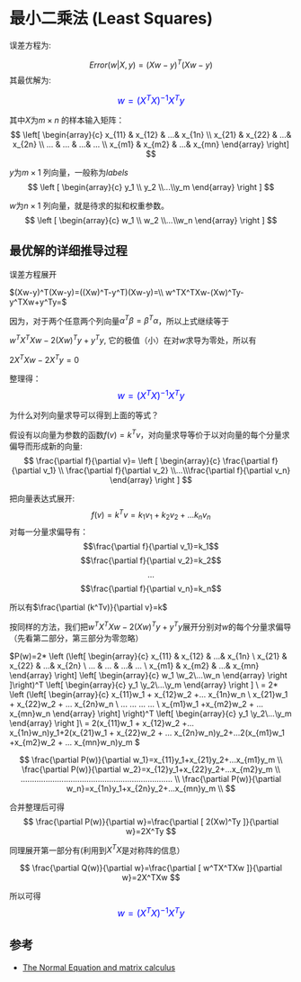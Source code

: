 # 最小二乘法 (Least Squares)

误差方程为:

$$Error(w|X,y)=(Xw-y)^T(Xw-y)$$
其最优解为:

<font color=blue size=3>$$w=(X^TX)^{-1}X^Ty$$</font>

其中$X$为$m \times n$ 的样本输入矩阵：
$$
\left[ \begin{array}{c}
     x_{11} & x_{12} & ...& x_{1n} \\
     x_{21} & x_{22} & ...& x_{2n} \\
     ... & ... & ...& ... \\
     x_{m1} & x_{m2} & ...& x_{mn} \end{array} \right]
$$

$y$为$m \times 1$ 列向量，一般称为$labels$
$$
\left [ \begin{array}{c} y_1 \\ y_2 \\...\\y_m \end{array} \right ]
$$

$w$为$n \times 1$ 列向量，就是待求的拟和权重参数。
$$
\left [ \begin{array}{c} w_1 \\ w_2 \\...\\w_n \end{array} \right ]
$$

## 最优解的详细推导过程

误差方程展开

$(Xw-y)^T(Xw-y)=((Xw)^T-y^T)(Xw-y)=\\ w^TX^TXw-(Xw)^Ty-y^TXw+y^Ty=$

因为，对于两个任意两个列向量$\alpha^T\beta=\beta ^T\alpha$，所以上式继续等于

$w^TX^TXw-2(Xw)^Ty+y^Ty$, 它的极值（小）在对$w$求导为零处，所以有

$2X^TXw-2X^Ty=0$

整理得：
<font color=blue size=3>$$w=(X^TX)^{-1}X^Ty$$</font>

为什么对列向量求导可以得到上面的等式？

假设有以向量为参数的函数$f(v)=k^Tv$，对向量求导等价于以对向量的每个分量求偏导而形成新的向量:
$$
\frac{\partial f}{\partial v}=
\left [ \begin{array}{c} \frac{\partial f}{\partial v_1} \\ \frac{\partial f}{\partial v_2} \\...\\\frac{\partial f}{\partial v_n} \end{array} \right ]
$$

把向量表达式展开:
$$f(v)=k^Tv=k_1v_1+k_2v_2+...k_nv_n$$
对每一分量求偏导有：
$$\frac{\partial f}{\partial v_1}=k_1$$
$$\frac{\partial f}{\partial v_2}=k_2$$
$$...$$
$$\frac{\partial f}{\partial v_n}=k_n$$

所以有$\frac{\partial (k^Tv)}{\partial v}=k$

按同样的方法，我们把$w^TX^TXw-2(Xw)^Ty+y^Ty$展开分别对$w$的每个分量求偏导（先看第二部分，第三部分为零忽略）

$P(w)=2* \left (\left[ \begin{array}{c}
     x_{11} & x_{12} & ...& x_{1n} \\
     x_{21} & x_{22} & ...& x_{2n} \\
     ... & ... & ...& ... \\
     x_{m1} & x_{m2} & ...& x_{mn} \end{array} \right] 
	\left[ \begin{array}{c} w_1 \\w_2\\...\\w_n \end{array} \right ]\right)^T
\left[ \begin{array}{c} y_1 \\y_2\\...\\y_m \end{array} \right ] \\ =
2* \left (\left[ \begin{array}{c}
     x_{11}w_1 + x_{12}w_2 +... x_{1n}w_n \\
     x_{21}w_1 + x_{22}w_2 + ... x_{2n}w_n \\
     ...  ...  ... ... \\
     x_{m1}w_1 +x_{m2}w_2 + ... x_{mn}w_n \end{array} \right]
        \right)^T
\left[ \begin{array}{c} y_1 \\y_2\\...\\y_m \end{array} \right ]\\ =
2(x_{11}w_1 + x_{12}w_2 +... x_{1n}w_n)y_1+2(x_{21}w_1 + x_{22}w_2 + ... x_{2n}w_n)y_2+...2(x_{m1}w_1 +x_{m2}w_2 + ... x_{mn}w_n)y_m
$

$$
\frac{\partial P(w)}{\partial w_1}=x_{11}y_1+x_{21}y_2+...x_{m1}y_m \\
\frac{\partial P(w)}{\partial w_2}=x_{12}y_1+x_{22}y_2+...x_{m2}y_m \\
................................................................... \\
\frac{\partial P(w)}{\partial w_n}=x_{1n}y_1+x_{2n}y_2+...x_{mn}y_m \\
$$

合并整理后可得
$$
\frac{\partial P(w)}{\partial w}=\frac{\partial [ 2(Xw)^Ty ]}{\partial w}=2X^Ty
$$

同理展开第一部分有(利用到$X^TX$是对称阵的信息）

$$
\frac{\partial Q(w)}{\partial w}=\frac{\partial [ w^TX^TXw ]}{\partial w}=2X^TXw
$$

所以可得
<font color=blue size=3>$$w=(X^TX)^{-1}X^Ty$$</font>

## 参考
- [The Normal Equation and matrix calculus](https://eli.thegreenplace.net/2015/the-normal-equation-and-matrix-calculus/)
